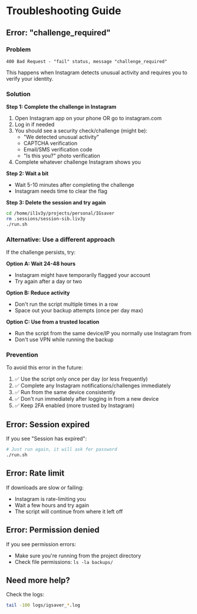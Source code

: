 # Troubleshooting Guide

## Error: "challenge_required" 

### Problem
```
400 Bad Request - "fail" status, message "challenge_required"
```

This happens when Instagram detects unusual activity and requires you to verify your identity.

### Solution

**Step 1: Complete the challenge in Instagram**
1. Open Instagram app on your phone OR go to instagram.com
2. Log in if needed
3. You should see a security check/challenge (might be):
   - "We detected unusual activity"
   - CAPTCHA verification
   - Email/SMS verification code
   - "Is this you?" photo verification
4. Complete whatever challenge Instagram shows you

**Step 2: Wait a bit**
- Wait 5-10 minutes after completing the challenge
- Instagram needs time to clear the flag

**Step 3: Delete the session and try again**
```bash
cd /home/il1v3y/projects/personal/IGsaver
rm .sessions/session-sib.liv3y
./run.sh
```

### Alternative: Use a different approach

If the challenge persists, try:

**Option A: Wait 24-48 hours**
- Instagram might have temporarily flagged your account
- Try again after a day or two

**Option B: Reduce activity**
- Don't run the script multiple times in a row
- Space out your backup attempts (once per day max)

**Option C: Use from a trusted location**
- Run the script from the same device/IP you normally use Instagram from
- Don't use VPN while running the backup

### Prevention

To avoid this error in the future:
1. ✅ Use the script only once per day (or less frequently)
2. ✅ Complete any Instagram notifications/challenges immediately
3. ✅ Run from the same device consistently
4. ✅ Don't run immediately after logging in from a new device
5. ✅ Keep 2FA enabled (more trusted by Instagram)

## Error: Session expired

If you see "Session has expired":
```bash
# Just run again, it will ask for password
./run.sh
```

## Error: Rate limit

If downloads are slow or failing:
- Instagram is rate-limiting you
- Wait a few hours and try again
- The script will continue from where it left off

## Error: Permission denied

If you see permission errors:
- Make sure you're running from the project directory
- Check file permissions: `ls -la backups/`

## Need more help?

Check the logs:
```bash
tail -100 logs/igsaver_*.log
```
